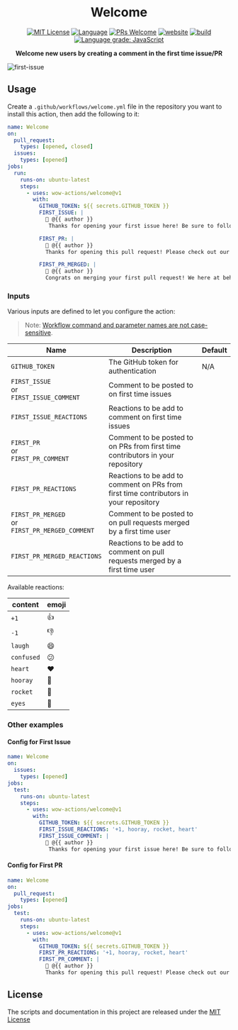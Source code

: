 <h1 align="center">Welcome</h1>


<p align="center">
  <a href="/wow-actions/welcome/blob/master/LICENSE"><img alt="MIT License" src="https://img.shields.io/github/license/wow-actions/welcome?style=flat-square"></a>
  <a href="https://www.typescriptlang.org" rel="nofollow"><img alt="Language" src="https://img.shields.io/badge/language-TypeScript-blue.svg?style=flat-square"></a>
  <a href="https://github.com/wow-actions/welcome/pulls"><img alt="PRs Welcome" src="https://img.shields.io/badge/PRs-Welcome-brightgreen.svg?style=flat-square" ></a>
  <a href="https://github.com/marketplace/actions/welcome" rel="nofollow"><img alt="website" src="https://img.shields.io/static/v1?label=&labelColor=505050&message=Marketplace&color=0076D6&style=flat-square&logo=google-chrome&logoColor=0076D6" ></a>
  <a href="https://github.com/wow-actions/welcome/actions/workflows/release.yml"><img alt="build" src="https://img.shields.io/github/workflow/status/wow-actions/welcome/Release/master?logo=github&style=flat-square" ></a>
  <a href="https://lgtm.com/projects/g/wow-actions/welcome/context:javascript" rel="nofollow"><img alt="Language grade: JavaScript" src="https://img.shields.io/lgtm/grade/javascript/g/wow-actions/welcome.svg?logo=lgtm&style=flat-square" ></a>
</p>


<p align="center"><strong>Welcome new users by creating a comment in the first time issue/PR</strong></p>

![first-issue](https://github.com/wow-actions/welcome/blob/master/screenshots/first-issue.jpg?raw=true)

## Usage

Create a `.github/workflows/welcome.yml` file in the repository you want to install this action, then add the following to it:

```yml
name: Welcome
on:
  pull_request:
    types: [opened, closed]
  issues:
    types: [opened]
jobs:
  run:
    runs-on: ubuntu-latest
    steps:
      - uses: wow-actions/welcome@v1
        with:
          GITHUB_TOKEN: ${{ secrets.GITHUB_TOKEN }}
          FIRST_ISSUE: |
            👋 @{{ author }}
             Thanks for opening your first issue here! Be sure to follow the issue template!

          FIRST_PR: |
            👋 @{{ author }}
            Thanks for opening this pull request! Please check out our contributing guidelines.

          FIRST_PR_MERGED: |
            🎉 @{{ author }}
            Congrats on merging your first pull request! We here at behaviorbot are proud of you!
```

### Inputs

Various inputs are defined to let you configure the action:

> Note: [Workflow command and parameter names are not case-sensitive](https://docs.github.com/en/free-pro-team@latest/actions/reference/workflow-commands-for-github-actions#about-workflow-commands).

| Name | Description | Default |
| --- | --- | --- |
| `GITHUB_TOKEN` | The GitHub token for authentication | N/A |
| `FIRST_ISSUE` <br> or <br> `FIRST_ISSUE_COMMENT` | Comment to be posted to on first time issues |  |
| `FIRST_ISSUE_REACTIONS` | Reactions to be add to comment on first time issues |  |
| `FIRST_PR` <br> or <br> `FIRST_PR_COMMENT` | Comment to be posted to on PRs from first time contributors in your repository |  |
| `FIRST_PR_REACTIONS` | Reactions to be add to comment on PRs from first time contributors in your repository |  |
| `FIRST_PR_MERGED` <br> or <br> `FIRST_PR_MERGED_COMMENT` | Comment to be posted to on pull requests merged by a first time user |  |
| `FIRST_PR_MERGED_REACTIONS` | Reactions to be add to comment on pull requests merged by a first time user |  |

Available reactions:

| content    | emoji |
| ---------- | ----- |
| `+1`       | 👍    |
| `-1`       | 👎    |
| `laugh`    | 😄    |
| `confused` | 😕    |
| `heart`    | ❤️    |
| `hooray`   | 🎉    |
| `rocket`   | 🚀    |
| `eyes`     | 👀    |

### Other examples

#### Config for First Issue

```yml
name: Welcome
on:
  issues:
    types: [opened]
jobs:
  test:
    runs-on: ubuntu-latest
    steps:
      - uses: wow-actions/welcome@v1
        with:
          GITHUB_TOKEN: ${{ secrets.GITHUB_TOKEN }}
          FIRST_ISSUE_REACTIONS: '+1, hooray, rocket, heart'
          FIRST_ISSUE_COMMENT: |
            👋 @{{ author }}
             Thanks for opening your first issue here! Be sure to follow the issue template!
```

#### Config for First PR

```yml
name: Welcome
on:
  pull_request:
    types: [opened]
jobs:
  test:
    runs-on: ubuntu-latest
    steps:
      - uses: wow-actions/welcome@v1
        with:
          GITHUB_TOKEN: ${{ secrets.GITHUB_TOKEN }}
          FIRST_PR_REACTIONS: '+1, hooray, rocket, heart'
          FIRST_PR_COMMENT: |
            👋 @{{ author }}
            Thanks for opening this pull request! Please check out our contributing guidelines.
```

## License

The scripts and documentation in this project are released under the [MIT License](LICENSE)
